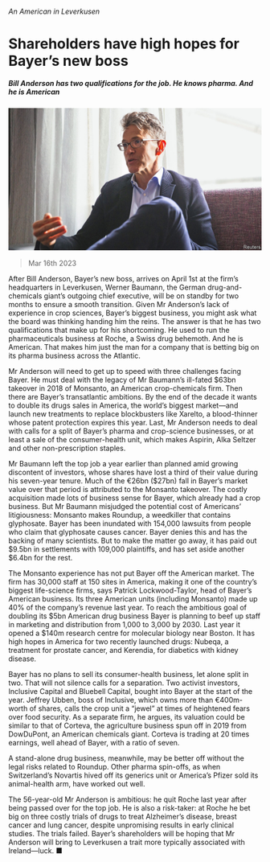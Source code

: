 ###### An American in Leverkusen

# Shareholders have high hopes for Bayer’s new boss 

##### Bill Anderson has two qualifications for the job. He knows pharma. And he is American 

![image](images/20230318_WBP002.jpg) 

> Mar 16th 2023 

After Bill Anderson, Bayer’s new boss, arrives on April 1st at the firm’s headquarters in Leverkusen, Werner Baumann, the German drug-and-chemicals giant’s outgoing chief executive, will be on standby for two months to ensure a smooth transition. Given Mr Anderson’s lack of experience in crop sciences, Bayer’s biggest business, you might ask what the board was thinking handing him the reins. The answer is that he has two qualifications that make up for his shortcoming. He used to run the pharmaceuticals business at Roche, a Swiss drug behemoth. And he is American. That makes him just the man for a company that is betting big on its pharma business across the Atlantic.

Mr Anderson will need to get up to speed with three challenges facing Bayer. He must deal with the legacy of Mr Baumann’s ill-fated $63bn takeover in 2018 of Monsanto, an American crop-chemicals firm. Then there are Bayer’s transatlantic ambitions. By the end of the decade it wants to double its drugs sales in America, the world’s biggest market—and launch new treatments to replace blockbusters like Xarelto, a blood-thinner whose patent protection expires this year. Last, Mr Anderson needs to deal with calls for a split of Bayer’s pharma and crop-science businesses, or at least a sale of the consumer-health unit, which makes Aspirin, Alka Seltzer and other non-prescription staples.

Mr Baumann left the top job a year earlier than planned amid growing discontent of investors, whose shares have lost a third of their value during his seven-year tenure. Much of the €26bn ($27bn) fall in Bayer’s market value over that period is attributed to the Monsanto takeover. The costly acquisition made lots of business sense for Bayer, which already had a crop business. But Mr Baumann misjudged the potential cost of Americans’ litigiousness: Monsanto makes Roundup, a weedkiller that contains glyphosate. Bayer has been inundated with 154,000 lawsuits from people who claim that glyphosate causes cancer. Bayer denies this and has the backing of many scientists. But to make the matter go away, it has paid out $9.5bn in settlements with 109,000 plaintiffs, and has set aside another $6.4bn for the rest.

The Monsanto experience has not put Bayer off the American market. The firm has 30,000 staff at 150 sites in America, making it one of the country’s biggest life-science firms, says Patrick Lockwood-Taylor, head of Bayer’s American business. Its three American units (including Monsanto) made up 40% of the company’s revenue last year. To reach the ambitious goal of doubling its $5bn American drug business Bayer is planning to beef up staff in marketing and distribution from 1,000 to 3,000 by 2030. Last year it opened a $140m research centre for molecular biology near Boston. It has high hopes in America for two recently launched drugs: Nubeqa, a treatment for prostate cancer, and Kerendia, for diabetics with kidney disease. 

Bayer has no plans to sell its consumer-health business, let alone split in two. That will not silence calls for a separation. Two activist investors, Inclusive Capital and Bluebell Capital, bought into Bayer at the start of the year. Jeffrey Ubben, boss of Inclusive, which owns more than €400m-worth of shares, calls the crop unit a “jewel” at times of heightened fears over food security. As a separate firm, he argues, its valuation could be similar to that of Corteva, the agriculture business spun off in 2019 from DowDuPont, an American chemicals giant. Corteva is trading at 20 times earnings, well ahead of Bayer, with a ratio of seven. 

A stand-alone drug business, meanwhile, may be better off without the legal risks related to Roundup. Other pharma spin-offs, as when Switzerland’s Novartis hived off its generics unit or America’s Pfizer sold its animal-health arm, have worked out well. 

The 56-year-old Mr Anderson is ambitious: he quit Roche last year after being passed over for the top job. He is also a risk-taker: at Roche he bet big on three costly trials of drugs to treat Alzheimer’s disease, breast cancer and lung cancer, despite unpromising results in early clinical studies. The trials failed. Bayer’s shareholders will be hoping that Mr Anderson will bring to Leverkusen a trait more typically associated with Ireland—luck. ■


